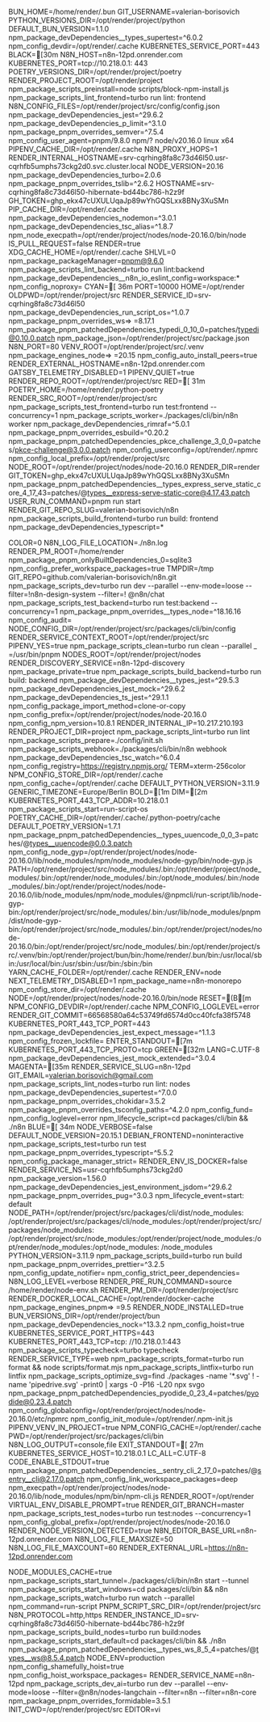 BUN_HOME=/home/render/.bun
GIT_USERNAME=valerian-borisovich
PYTHON_VERSIONS_DIR=/opt/render/project/python
DEFAULT_BUN_VERSION=1.1.0
npm_package_devDependencies__types_supertest=^6.0.2
npm_config_devdir=/opt/render/.cache
KUBERNETES_SERVICE_PORT=443
BLACK=[30m
N8N_HOST=n8n-12pd.onrender.com
KUBERNETES_PORT=tcp://10.218.0.1:
443
POETRY_VERSIONS_DIR=/opt/render/project/poetry
RENDER_PROJECT_ROOT=/opt/render/project
npm_package_scripts_preinstall=node
scripts/block-npm-install.js
npm_package_scripts_lint_frontend=turbo run lint:
frontend
N8N_CONFIG_FILES=/opt/render/project/src/config/config.json
npm_package_devDependencies_jest=^29.6.2
npm_package_devDependencies_p_limit=^3.1.0
npm_package_pnpm_overrides_semver=^7.5.4
npm_config_user_agent=pnpm/9.8.0
npm/? node/v20.16.0 linux
x64
PIPENV_CACHE_DIR=/opt/render/.cache
N8N_PROXY_HOPS=1
RENDER_INTERNAL_HOSTNAME=srv-cqrhing8fa8c73d46l50.usr-cqrhfb5umphs73ckg2d0.svc.cluster.local
NODE_VERSION=20.16
npm_package_devDependencies_turbo=2.0.6
npm_package_pnpm_overrides_tslib=^2.6.2
HOSTNAME=srv-cqrhing8fa8c73d46l50-hibernate-bd44bc786-h2z9f
GH_TOKEN=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
PIP_CACHE_DIR=/opt/render/.cache
npm_package_devDependencies_nodemon=^3.0.1
npm_package_devDependencies_tsc_alias=^1.8.7
npm_node_execpath=/opt/render/project/nodes/node-20.16.0/bin/node
IS_PULL_REQUEST=false
RENDER=true
XDG_CACHE_HOME=/opt/render/.cache
SHLVL=0
npm_package_packageManager=pnpm@9.6.0
npm_package_scripts_lint_backend=turbo
run lint:backend
npm_package_devDependencies__n8n_io_eslint_config=workspace:*
npm_config_noproxy=
CYAN=[
36m
PORT=10000
HOME=/opt/render
OLDPWD=/opt/render/project/src
RENDER_SERVICE_ID=srv-cqrhing8fa8c73d46l50
npm_package_devDependencies_run_script_os=^1.0.7
npm_package_pnpm_overrides_ws=>
=8.17.1
npm_package_pnpm_patchedDependencies_typedi_0_10_0=patches/typedi@0.10.0.patch
npm_package_json=/opt/render/project/src/package.json
N8N_PORT=80
VENV_ROOT=/opt/render/project/src/.venv
npm_package_engines_node=>
=20.15
npm_config_auto_install_peers=true
RENDER_EXTERNAL_HOSTNAME=n8n-12pd.onrender.com
GATSBY_TELEMETRY_DISABLED=1
PIPENV_QUIET=true
RENDER_REPO_ROOT=/opt/render/project/src
RED=[
31m
POETRY_HOME=/home/render/.python-poetry
RENDER_SRC_ROOT=/opt/render/project/src
npm_package_scripts_test_frontend=turbo
run test:frontend --concurrency=1
npm_package_scripts_worker=./packages/cli/bin/n8n
worker
npm_package_devDependencies_rimraf=^5.0.1
npm_package_pnpm_overrides_esbuild=^0.20.2
npm_package_pnpm_patchedDependencies_pkce_challenge_3_0_0=patches/pkce-challenge@3.0.0.patch
npm_config_userconfig=/opt/render/.npmrc
npm_config_local_prefix=/opt/render/project/src
NODE_ROOT=/opt/render/project/nodes/node-20.16.0
RENDER_DIR=render
GIT_TOKEN=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
npm_package_pnpm_patchedDependencies__types_express_serve_static_core_4_17_43=patches/@types__express-serve-static-core@4.17.43.patch
USER_RUN_COMMAND=pnpm
run start
RENDER_GIT_REPO_SLUG=valerian-borisovich/n8n
npm_package_scripts_build_frontend=turbo run build:
frontend
npm_package_devDependencies_typescript=*

COLOR=0
N8N_LOG_FILE_LOCATION=./n8n.log
RENDER_PM_ROOT=/home/render
npm_package_pnpm_onlyBuiltDependencies_0=sqlite3
npm_config_prefer_workspace_packages=true
TMPDIR=/tmp
GIT_REPO=github.com/valerian-borisovich/n8n.git
npm_package_scripts_dev=turbo
run dev --parallel --env-mode=loose --filter=!n8n-design-system --filter=!
@n8n/chat
npm_package_scripts_test_backend=turbo run test:backend
--concurrency=1
npm_package_pnpm_overrides__types_node=^18.16.16
npm_config_audit=
NODE_CONFIG_DIR=/opt/render/project/src/packages/cli/bin/config
RENDER_SERVICE_CONTEXT_ROOT=/opt/render/project/src
PIPENV_YES=true
npm_package_scripts_clean=turbo
run clean --parallel
_
=/usr/bin/pnpm
NODES_ROOT=/opt/render/project/nodes
RENDER_DISCOVERY_SERVICE=n8n-12pd-discovery
npm_package_private=true
npm_package_scripts_build_backend=turbo
run build:
backend
npm_package_devDependencies__types_jest=^29.5.3
npm_package_devDependencies_jest_mock=^29.6.2
npm_package_devDependencies_ts_jest=^29.1.1
npm_config_package_import_method=clone-or-copy
npm_config_prefix=/opt/render/project/nodes/node-20.16.0
npm_config_npm_version=10.8.1
RENDER_INTERNAL_IP=10.217.210.193
RENDER_PROJECT_DIR=project
npm_package_scripts_lint=turbo
run lint
npm_package_scripts_prepare=./config/init.sh
npm_package_scripts_webhook=./packages/cli/bin/n8n
webhook
npm_package_devDependencies_tsc_watch=^6.0.4
npm_config_registry=https://registry.npmjs.org/
TERM=xterm-256color
NPM_CONFIG_STORE_DIR=/opt/render/.cache
npm_config_cache=/opt/render/.cache
DEFAULT_PYTHON_VERSION=3.11.9
GENERIC_TIMEZONE=Europe/Berlin
BOLD=[1m
DIM=[2m
KUBERNETES_PORT_443_TCP_ADDR=10.218.0.1
npm_package_scripts_start=run-script-os
POETRY_CACHE_DIR=/opt/render/.cache/.python-poetry/cache
DEFAULT_POETRY_VERSION=1.7.1
npm_package_pnpm_patchedDependencies__types_uuencode_0_0_3=patches/@types__uuencode@0.0.3.patch
npm_config_node_gyp=/opt/render/project/nodes/node-20.16.0/lib/node_modules/npm/node_modules/node-gyp/bin/node-gyp.js
PATH=/opt/render/project/src/node_modules/.bin:/opt/render/project/node_modules/.bin:/opt/render/node_modules/.bin:/opt/node_modules/.bin:/node_modules/.bin:/opt/render/project/nodes/node-20.16.0/lib/node_modules/npm/node_modules/@npmcli/run-script/lib/node-gyp-bin:/opt/render/project/src/node_modules/.bin:/usr/lib/node_modules/pnpm/dist/node-gyp-bin:/opt/render/project/src/node_modules/.bin:/opt/render/project/nodes/node-20.16.0/bin:/opt/render/project/src/node_modules/.bin:/opt/render/project/src/.venv/bin:/opt/render/project/bun/bin:/home/render/.bun/bin:/usr/local/sbin:/usr/local/bin:/usr/sbin:/usr/bin:/sbin:/bin
YARN_CACHE_FOLDER=/opt/render/.cache
RENDER_ENV=node
NEXT_TELEMETRY_DISABLED=1
npm_package_name=n8n-monorepo
npm_config_store_dir=/opt/render/.cache
NODE=/opt/render/project/nodes/node-20.16.0/bin/node
RESET=(B[m
NPM_CONFIG_DEVDIR=/opt/render/.cache
NPM_CONFIG_LOGLEVEL=error
RENDER_GIT_COMMIT=66568580a64c53749fd6574d0cc40fcfa38f5748
KUBERNETES_PORT_443_TCP_PORT=443
npm_package_devDependencies_jest_expect_message=^1.1.3
npm_config_frozen_lockfile=
ENTER_STANDOUT=[7m
KUBERNETES_PORT_443_TCP_PROTO=tcp
GREEN=[32m
LANG=C.UTF-8
npm_package_devDependencies_jest_mock_extended=^3.0.4
MAGENTA=[35m
RENDER_SERVICE_SLUG=n8n-12pd
GIT_EMAIL=valerian.borisovich@gmail.com
npm_package_scripts_lint_nodes=turbo
run lint:
nodes
npm_package_devDependencies_supertest=^7.0.0
npm_package_pnpm_overrides_chokidar=3.5.2
npm_package_pnpm_overrides_tsconfig_paths=^4.2.0
npm_config_fund=
npm_config_loglevel=error
npm_lifecycle_script=cd
packages/cli/bin && ./n8n
BLUE=[
34m
NODE_VERBOSE=false
DEFAULT_NODE_VERSION=20.15.1
DEBIAN_FRONTEND=noninteractive
npm_package_scripts_test=turbo
run
test
npm_package_pnpm_overrides_typescript=^5.5.2
npm_config_package_manager_strict=
RENDER_ENV_IS_DOCKER=false
RENDER_SERVICE_NS=usr-cqrhfb5umphs73ckg2d0
npm_package_version=1.56.0
npm_package_devDependencies_jest_environment_jsdom=^29.6.2
npm_package_pnpm_overrides_pug=^3.0.3
npm_lifecycle_event=start:
default
NODE_PATH=/opt/render/project/src/packages/cli/dist/node_modules:
/opt/render/project/src/packages/cli/node_modules:/opt/render/project/src/packages/node_modules:
/opt/render/project/src/node_modules:/opt/render/project/node_modules:/opt/render/node_modules:/opt/node_modules:
/node_modules
PYTHON_VERSION=3.11.9
npm_package_scripts_build=turbo run
build
npm_package_pnpm_overrides_prettier=^3.2.5
npm_config_update_notifier=
npm_config_strict_peer_dependencies=
N8N_LOG_LEVEL=verbose
RENDER_PRE_RUN_COMMAND=source
/home/render/node-env.sh
RENDER_PM_DIR=/opt/render/project/src
RENDER_DOCKER_LOCAL_CACHE=/opt/render/docker-cache
npm_package_engines_pnpm=>
=9.5
RENDER_NODE_INSTALLED=true
BUN_VERSIONS_DIR=/opt/render/project/bun
npm_package_devDependencies_nock=^13.3.2
npm_config_hoist=true
KUBERNETES_SERVICE_PORT_HTTPS=443
KUBERNETES_PORT_443_TCP=tcp:
//10.218.0.1:443
npm_package_scripts_typecheck=turbo
typecheck
RENDER_SERVICE_TYPE=web
npm_package_scripts_format=turbo run format && node
scripts/format.mjs
npm_package_scripts_lintfix=turbo run lintfix
npm_package_scripts_optimize_svg=find ./packages
-name '*.svg' ! -name 'pipedrive.svg' -print0 | xargs -0 -P16 -L20 npx
svgo
npm_package_pnpm_patchedDependencies_pyodide_0_23_4=patches/pyodide@0.23.4.patch
npm_config_globalconfig=/opt/render/project/nodes/node-20.16.0/etc/npmrc
npm_config_init_module=/opt/render/.npm-init.js
PIPENV_VENV_IN_PROJECT=true
NPM_CONFIG_CACHE=/opt/render/.cache
PWD=/opt/render/project/src/packages/cli/bin
N8N_LOG_OUTPUT=console,file
EXIT_STANDOUT=[
27m
KUBERNETES_SERVICE_HOST=10.218.0.1
LC_ALL=C.UTF-8
CODE_ENABLE_STDOUT=true
npm_package_pnpm_patchedDependencies__sentry_cli_2_17_0=patches/@sentry__cli@2.17.0.patch
npm_config_link_workspace_packages=deep
npm_execpath=/opt/render/project/nodes/node-20.16.0/lib/node_modules/npm/bin/npm-cli.js
RENDER_ROOT=/opt/render
VIRTUAL_ENV_DISABLE_PROMPT=true
RENDER_GIT_BRANCH=master
npm_package_scripts_test_nodes=turbo
run test:nodes
--concurrency=1
npm_config_global_prefix=/opt/render/project/nodes/node-20.16.0
RENDER_NODE_VERSION_DETECTED=true
N8N_EDITOR_BASE_URL=n8n-12pd.onrender.com
N8N_LOG_FILE_MAXSIZE=50
N8N_LOG_FILE_MAXCOUNT=60
RENDER_EXTERNAL_URL=https://n8n-12pd.onrender.com

NODE_MODULES_CACHE=true
npm_package_scripts_start_tunnel=./packages/cli/bin/n8n start
--tunnel
npm_package_scripts_start_windows=cd packages/cli/bin && n8n
npm_package_scripts_watch=turbo run watch
--parallel
npm_command=run-script
PNPM_SCRIPT_SRC_DIR=/opt/render/project/src
N8N_PROTOCOL=http,https
RENDER_INSTANCE_ID=srv-cqrhing8fa8c73d46l50-hibernate-bd44bc786-h2z9f
npm_package_scripts_build_nodes=turbo
run build:nodes
npm_package_scripts_start_default=cd packages/cli/bin &&
./n8n
npm_package_pnpm_patchedDependencies__types_ws_8_5_4=patches/@types__ws@8.5.4.patch
NODE_ENV=production
npm_config_shamefully_hoist=true
npm_config_hoist_workspace_packages=
RENDER_SERVICE_NAME=n8n-12pd
npm_package_scripts_dev_ai=turbo
run dev --parallel --env-mode=loose --filter=@n8n/nodes-langchain --filter=n8n
--filter=n8n-core
npm_package_pnpm_overrides_formidable=3.5.1
INIT_CWD=/opt/render/project/src
EDITOR=vi
